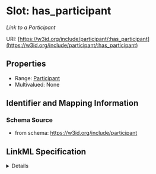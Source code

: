 # Slot: has_participant
_Link to a Participant_


URI: [https://w3id.org/include/participant/:has_participant](https://w3id.org/include/participant/:has_participant)



<!-- no inheritance hierarchy -->




## Properties

* Range: [Participant](Participant.md)
* Multivalued: None







## Identifier and Mapping Information







### Schema Source


* from schema: https://w3id.org/include/participant




## LinkML Specification

<details>
```yaml
name: has_participant
definition_uri: include:has_participant
description: Link to a Participant
from_schema: https://w3id.org/include/participant
rank: 1000
alias: has_participant
domain_of:
- Biospecimen
- DataFile
- Condition
- FamilyGroup
- Condition
- Biospecimen
- DataFile
range: Participant

```
</details>